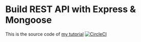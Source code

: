 # Build REST API with Express & Mongoose

This is the source code of [my tutorial](https://rahmanfadhil.com/express-rest-api/)
[![CircleCI](https://dl.circleci.com/status-badge/img/gh/ntarindwabujuli/myBrand-Backend/tree/develop.svg?style=svg)](https://dl.circleci.com/status-badge/redirect/gh/ntarindwabujuli/myBrand-Backend/tree/develop)
